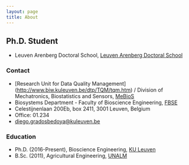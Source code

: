 ```yaml
---
layout: page
title: About
---
```


##  Ph.D. Student
* Leuven Arenberg Doctoral School, [Leuven Arenberg Doctoral School](https://set.kuleuven.be/phd) 

### Contact
* [Research Unit for Data Quality Management] (http://www.biw.kuleuven.be/dtp/TQM/tqm.htm) / Division of Mechatronics, Biostatistics and Sensors, [MeBioS](http://www.biw.kuleuven.be/biosyst/mebios)
* Biosystems Department - Faculty of Bioscience Engineering, [FBSE](https://www.biw.kuleuven.be/english)
* Celestijnenlaan 200Eb, box 2411, 3001 Leuven, Belgium
* Office: 01.234 
* [diego.gradosbedoya@kuleuven.be](mailto:diego.gradosbedoya@kuleuven.be)

### Education
* Ph.D. (2016-Present), Bioscience Engineering, [KU Leuven](https://www.kuleuven.be/kuleuven/)
* B.Sc. (2011), Agricultural Engineering, [UNALM](http://www.lamolina.edu.pe/portada/)
